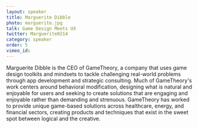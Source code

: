 ```yaml
---
layout: speaker
title: Marguerite Dibble
photo: marguerite.jpg
talk: Game Design Meets UX
twitter: Marguerite0214
category: speaker
order: 5
vimeo_id:
---
```


Marguerite Dibble is the CEO of GameTheory, a company that uses game design toolkits and mindsets to tackle challenging real-world problems through app development and strategic consulting. Much of GameTheory's work centers around behavioral modification, designing what is natural and enjoyable for users and seeking to create solutions that are engaging and enjoyable rather than demanding and strenuous. GameTheory has worked to provide unique game-based solutions across healthcare, energy, and financial sectors, creating products and techniques that exist in the sweet spot between logical and the creative.
